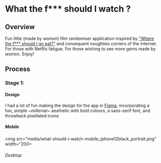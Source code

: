 # What the f*** should I watch ?

## Overview

Fun little (made by womxn) film randomiser application inspired by ["Where the f*** should I go eat?"](http://wtfsigte.com/) and consequent noughties corners of the internet. For those with Netflix fatigue. For those wishing to see more gems made by womxn. Enjoy! 

## Process

### Stage 1:

#### Design

I had a lot of fun making the design for the app in [Figma](https://www.figma.com/file/GfhSUCNhyxbnGCkMImUDuM/What-Should-I-Watch%3F%3F), incorporating a fun, simple ~millenial~ aesthetic with bold colours, a sans-serif font, and throwback pixellated icons: 

##### Mobile

<img src="media/what-should-i-watch-mobile_iphone12black_portrait.png" width="200>


###### Desktop











